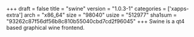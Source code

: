 +++
draft = false
title = "swine"
version = "1.0.3-1"
categories = ['xapps-extra']
arch = "x86_64"
size = "98040"
usize = "512977"
sha1sum = "93262c87f56df56b8c810b55040cbd7cd2f96045"
+++
Swine is a qt4 based graphical wine frontend.
